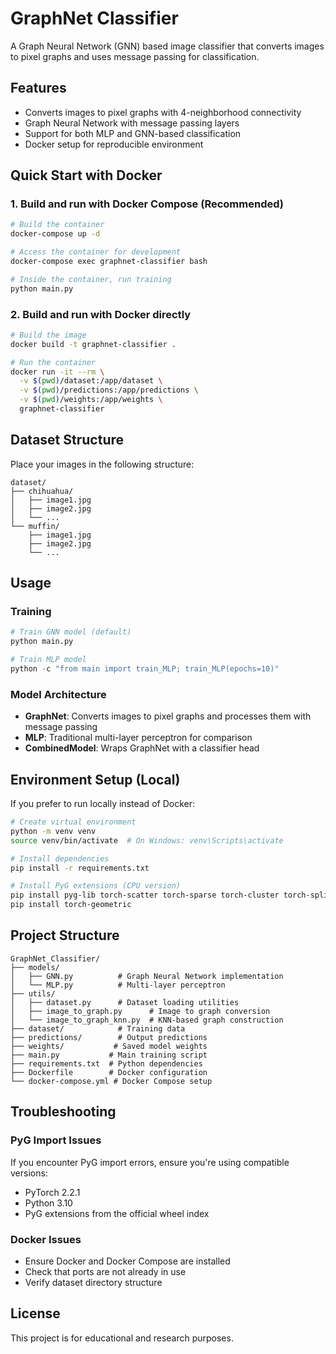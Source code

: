 # GraphNet Classifier

A Graph Neural Network (GNN) based image classifier that converts images to pixel graphs and uses message passing for classification.

## Features

- Converts images to pixel graphs with 4-neighborhood connectivity
- Graph Neural Network with message passing layers
- Support for both MLP and GNN-based classification
- Docker setup for reproducible environment

## Quick Start with Docker

### 1. Build and run with Docker Compose (Recommended)

```bash
# Build the container
docker-compose up -d

# Access the container for development
docker-compose exec graphnet-classifier bash

# Inside the container, run training
python main.py
```

### 2. Build and run with Docker directly

```bash
# Build the image
docker build -t graphnet-classifier .

# Run the container
docker run -it --rm \
  -v $(pwd)/dataset:/app/dataset \
  -v $(pwd)/predictions:/app/predictions \
  -v $(pwd)/weights:/app/weights \
  graphnet-classifier
```

## Dataset Structure

Place your images in the following structure:
```
dataset/
├── chihuahua/
│   ├── image1.jpg
│   ├── image2.jpg
│   └── ...
└── muffin/
    ├── image1.jpg
    ├── image2.jpg
    └── ...
```

## Usage

### Training

```python
# Train GNN model (default)
python main.py

# Train MLP model
python -c "from main import train_MLP; train_MLP(epochs=10)"
```

### Model Architecture

- **GraphNet**: Converts images to pixel graphs and processes them with message passing
- **MLP**: Traditional multi-layer perceptron for comparison
- **CombinedModel**: Wraps GraphNet with a classifier head

## Environment Setup (Local)

If you prefer to run locally instead of Docker:

```bash
# Create virtual environment
python -m venv venv
source venv/bin/activate  # On Windows: venv\Scripts\activate

# Install dependencies
pip install -r requirements.txt

# Install PyG extensions (CPU version)
pip install pyg-lib torch-scatter torch-sparse torch-cluster torch-spline-conv -f https://data.pyg.org/whl/torch-2.2.1+cpu.html
pip install torch-geometric
```

## Project Structure

```
GraphNet_Classifier/
├── models/
│   ├── GNN.py          # Graph Neural Network implementation
│   └── MLP.py          # Multi-layer perceptron
├── utils/
│   ├── dataset.py      # Dataset loading utilities
│   ├── image_to_graph.py      # Image to graph conversion
│   └── image_to_graph_knn.py  # KNN-based graph construction
├── dataset/            # Training data
├── predictions/        # Output predictions
├── weights/           # Saved model weights
├── main.py           # Main training script
├── requirements.txt  # Python dependencies
├── Dockerfile        # Docker configuration
└── docker-compose.yml # Docker Compose setup
```

## Troubleshooting

### PyG Import Issues
If you encounter PyG import errors, ensure you're using compatible versions:
- PyTorch 2.2.1
- Python 3.10
- PyG extensions from the official wheel index

### Docker Issues
- Ensure Docker and Docker Compose are installed
- Check that ports are not already in use
- Verify dataset directory structure

## License

This project is for educational and research purposes.
